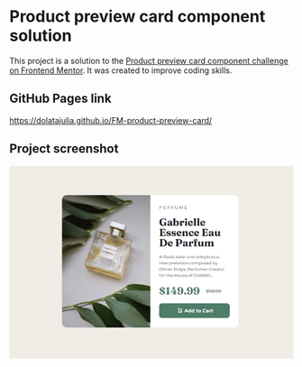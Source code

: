 # Product preview card component solution

This project is a solution to the [Product preview card component challenge on Frontend Mentor](https://www.frontendmentor.io/challenges/product-preview-card-component-GO7UmttRfa). It was created to improve coding skills. 

## GitHub Pages link

https://dolatajulia.github.io/FM-product-preview-card/

## Project screenshot

![image](resources/project-screenshot.jpg)
